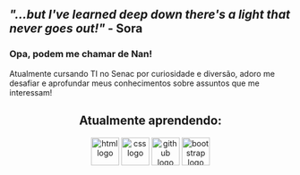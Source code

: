 ## _"...but I've learned deep down there's a light that never goes out!"_ - Sora

### Opa, podem me chamar de **Nan**!

Atualmente cursando TI no Senac por curiosidade e diversão, adoro me desafiar e aprofundar meus conhecimentos sobre assuntos que me interessam!

<div align="center">
<h2>Atualmente aprendendo:</h2>
</div>

<div align="center" style="display: inline_block">
    <img src="https://skillicons.dev/icons?i=html" height="50" alt="html logo"/>
    <img src="https://skillicons.dev/icons?i=css" height="50" alt="css logo"/>
    <img src="https://skillicons.dev/icons?i=github" height="50" alt="github logo"/>
    <img src="https://skillicons.dev/icons?i=bootstrap" height="50" alt="bootstrap logo">
</div>

